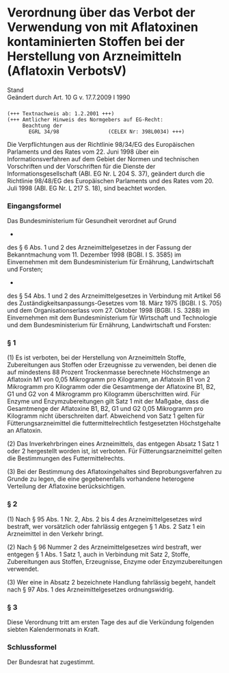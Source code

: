 Verordnung über das Verbot der Verwendung von mit Aflatoxinen kontaminierten Stoffen bei der Herstellung von Arzneimitteln (Aflatoxin VerbotsV)
===============================================================================================================================================

Stand  
Geändert durch Art. 10 G v. 17.7.2009 I 1990

### 

```
(+++ Textnachweis ab: 1.2.2001 +++)
(+++ Amtlicher Hinweis des Normgebers auf EG-Recht:
     Beachtung der
       EGRL 34/98                (CELEX Nr: 398L0034) +++)
```

Die Verpflichtungen aus der Richtlinie 98/34/EG des Europäischen Parlaments und des Rates vom 22. Juni 1998 über ein Informationsverfahren auf dem Gebiet der Normen und technischen Vorschriften und der Vorschriften für die Dienste der Informationsgesellschaft (ABl. EG Nr. L 204 S. 37), geändert durch die Richtlinie 98/48/EG des Europäischen Parlaments und des Rates vom 20. Juli 1998 (ABl. EG Nr. L 217 S. 18), sind beachtet worden.

### Eingangsformel

Das Bundesministerium für Gesundheit verordnet auf Grund

-  
des § 6 Abs. 1 und 2 des Arzneimittelgesetzes in der Fassung der Bekanntmachung vom 11. Dezember 1998 (BGBl. I S. 3585) im Einvernehmen mit dem Bundesministerium für Ernährung, Landwirtschaft und Forsten;

-  
des § 54 Abs. 1 und 2 des Arzneimittelgesetzes in Verbindung mit Artikel 56 des Zuständigkeitsanpassungs-Gesetzes vom 18. März 1975 (BGBl. I S. 705) und dem Organisationserlass vom 27. Oktober 1998 (BGBl. I S. 3288) im Einvernehmen mit dem Bundesministerium für Wirtschaft und Technologie und dem Bundesministerium für Ernährung, Landwirtschaft und Forsten:

### § 1

(1) Es ist verboten, bei der Herstellung von Arzneimitteln Stoffe, Zubereitungen aus Stoffen oder Erzeugnisse zu verwenden, bei denen die auf mindestens 88 Prozent Trockenmasse berechnete Höchstmenge an Aflatoxin M1 von 0,05 Mikrogramm pro Kilogramm, an Aflatoxin B1 von 2 Mikrogramm pro Kilogramm oder die Gesamtmenge der Aflatoxine B1, B2, G1 und G2 von 4 Mikrogramm pro Kilogramm überschritten wird. Für Enzyme und Enzymzubereitungen gilt Satz 1 mit der Maßgabe, dass die Gesamtmenge der Aflatoxine B1, B2, G1 und G2 0,05 Mikrogramm pro Kilogramm nicht überschreiten darf. Abweichend von Satz 1 gelten für Fütterungsarzneimittel die futtermittelrechtlich festgesetzten Höchstgehalte an Aflatoxin.

(2) Das Inverkehrbringen eines Arzneimittels, das entgegen Absatz 1 Satz 1 oder 2 hergestellt worden ist, ist verboten. Für Fütterungsarzneimittel gelten die Bestimmungen des Futtermittelrechts.

(3) Bei der Bestimmung des Aflatoxingehaltes sind Beprobungsverfahren zu Grunde zu legen, die eine gegebenenfalls vorhandene heterogene Verteilung der Aflatoxine berücksichtigen.

### § 2

(1) Nach § 95 Abs. 1 Nr. 2, Abs. 2 bis 4 des Arzneimittelgesetzes wird bestraft, wer vorsätzlich oder fahrlässig entgegen § 1 Abs. 2 Satz 1 ein Arzneimittel in den Verkehr bringt.

(2) Nach § 96 Nummer 2 des Arzneimittelgesetzes wird bestraft, wer entgegen § 1 Abs. 1 Satz 1, auch in Verbindung mit Satz 2, Stoffe, Zubereitungen aus Stoffen, Erzeugnisse, Enzyme oder Enzymzubereitungen verwendet.

(3) Wer eine in Absatz 2 bezeichnete Handlung fahrlässig begeht, handelt nach § 97 Abs. 1 des Arzneimittelgesetzes ordnungswidrig.

### § 3

Diese Verordnung tritt am ersten Tage des auf die Verkündung folgenden siebten Kalendermonats in Kraft.

### Schlussformel

Der Bundesrat hat zugestimmt.
